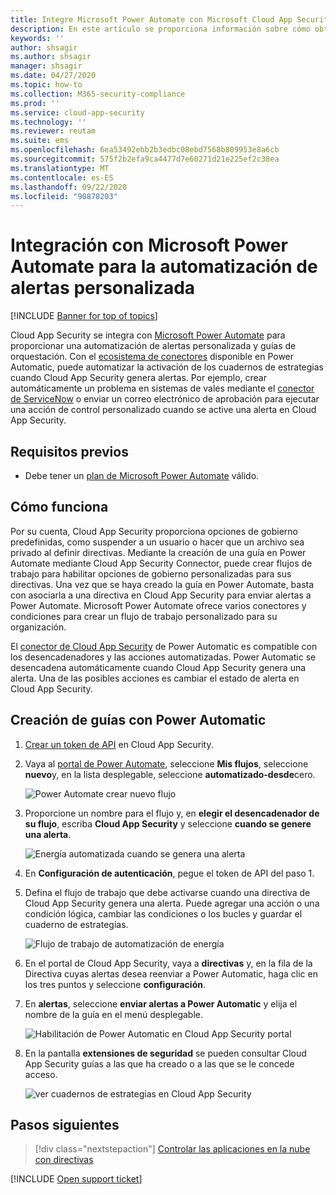 ```yaml
---
title: Integre Microsoft Power Automate con Microsoft Cloud App Security para obtener una automatización de alertas personalizada
description: En este artículo se proporciona información sobre cómo obtener una automatización de alertas personalizada mediante la integración de Microsoft Power Automate con Cloud App Security.
keywords: ''
author: shsagir
ms.author: shsagir
manager: shsagir
ms.date: 04/27/2020
ms.topic: how-to
ms.collection: M365-security-compliance
ms.prod: ''
ms.service: cloud-app-security
ms.technology: ''
ms.reviewer: reutam
ms.suite: ems
ms.openlocfilehash: 6ea53492ebb2b3edbc08ebd7568b809953e8a6cb
ms.sourcegitcommit: 575f2b2efa9ca4477d7e60271d21e225ef2c38ea
ms.translationtype: MT
ms.contentlocale: es-ES
ms.lasthandoff: 09/22/2020
ms.locfileid: "90878203"
---
```

# <a name="integrate-with-microsoft-power-automate-for-custom-alert-automation"></a>Integración con Microsoft Power Automate para la automatización de alertas personalizada

[!INCLUDE [Banner for top of topics](includes/banner.md)]

Cloud App Security se integra con [Microsoft Power Automate](/flow/getting-started) para proporcionar una automatización de alertas personalizada y guías de orquestación. Con el [ecosistema de conectores](/connectors/) disponible en Power Automatic, puede automatizar la activación de los cuadernos de estrategias cuando Cloud App Security genera alertas. Por ejemplo, crear automáticamente un problema en sistemas de vales mediante el [conector de ServiceNow](/connectors/service-now/) o enviar un correo electrónico de aprobación para ejecutar una acción de control personalizado cuando se active una alerta en Cloud App Security.

## <a name="prerequisites"></a>Requisitos previos

- Debe tener un [plan de Microsoft Power Automate](https://flow.microsoft.com/pricing) válido.

## <a name="how-it-works"></a>Cómo funciona

Por su cuenta, Cloud App Security proporciona opciones de gobierno predefinidas, como suspender a un usuario o hacer que un archivo sea privado al definir directivas. Mediante la creación de una guía en Power Automate mediante Cloud App Security Connector, puede crear flujos de trabajo para habilitar opciones de gobierno personalizadas para sus directivas. Una vez que se haya creado la guía en Power Automate, basta con asociarla a una directiva en Cloud App Security para enviar alertas a Power Automate. Microsoft Power Automate ofrece varios conectores y condiciones para crear un flujo de trabajo personalizado para su organización.

El [conector de Cloud App Security](/connectors/cloudappsecurity/) de Power Automatic es compatible con los desencadenadores y las acciones automatizadas. Power Automatic se desencadena automáticamente cuando Cloud App Security genera una alerta. Una de las posibles acciones es cambiar el estado de alerta en Cloud App Security.

## <a name="how-to-create-playbooks-with-power-automate"></a>Creación de guías con Power Automatic

1. [Crear un token de API](api-tokens.md) en Cloud App Security.

2. Vaya al [portal de Power Automate](https://flow.microsoft.com), seleccione **Mis flujos**, seleccione **nuevo**y, en la lista desplegable, seleccione **automatizado-desde**cero.

    ![Power Automate crear nuevo flujo](media/flow-create-new.png)

3. Proporcione un nombre para el flujo y, en **elegir el desencadenador de su flujo**, escriba **Cloud App Security** y seleccione **cuando se genere una alerta**.

    ![Energía automatizada cuando se genera una alerta](media/flow-when-alert.png)

4. En **Configuración de autenticación**, pegue el token de API del paso 1.

5. Defina el flujo de trabajo que debe activarse cuando una directiva de Cloud App Security genera una alerta. Puede agregar una acción o una condición lógica, cambiar las condiciones o los bucles y guardar el cuaderno de estrategias.

    ![Flujo de trabajo de automatización de energía](media/flow-workflow.png)

6. En el portal de Cloud App Security, vaya a **directivas** y, en la fila de la Directiva cuyas alertas desea reenviar a Power Automatic, haga clic en los tres puntos y seleccione **configuración**.
7. En **alertas**, seleccione **enviar alertas a Power Automatic** y elija el nombre de la guía en el menú desplegable.

    ![Habilitación de Power Automatic en Cloud App Security portal](media/flow-mcas-config.png)

8. En la pantalla **extensiones de seguridad** se pueden consultar Cloud App Security guías a las que ha creado o a las que se le concede acceso.

    ![ver cuadernos de estrategias en Cloud App Security](media/flow-extensions.png)

## <a name="next-steps"></a>Pasos siguientes

> [!div class="nextstepaction"]
> [Controlar las aplicaciones en la nube con directivas](control-cloud-apps-with-policies.md)

[!INCLUDE [Open support ticket](includes/support.md)]